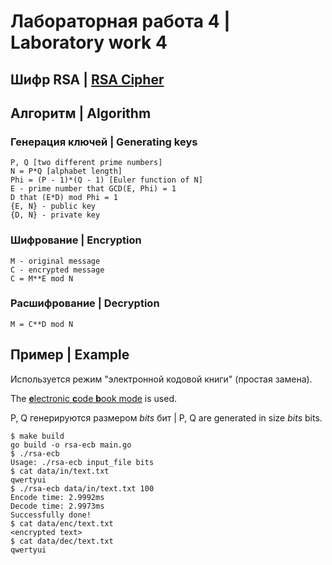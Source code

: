 # Лабораторная работа 4 | Laboratory work 4

## Шифр RSA | [RSA Cipher](https://en.wikipedia.org/wiki/RSA_(cryptosystem))

## Алгоритм | Algorithm

### Генерация ключей | Generating keys

```
P, Q [two different prime numbers]
N = P*Q [alphabet length]
Phi = (P - 1)*(Q - 1) [Euler function of N]
E - prime number that GCD(E, Phi) = 1
D that (E*D) mod Phi = 1
{E, N} - public key
{D, N} - private key
```

### Шифрование | Encryption

```
M - original message
C - encrypted message
C = M**E mod N
```

### Расшифрование | Decryption

```
M = C**D mod N
```

## Пример | Example

Используется режим "электронной кодовой книги" (простая замена).

The [**e**lectronic **c**ode **b**ook mode](https://en.wikipedia.org/wiki/Block_cipher_mode_of_operation#Electronic_codebook_(ECB)) is used.

P, Q генерируются размером *bits* бит | P, Q are generated in size *bits* bits.

```
$ make build
go build -o rsa-ecb main.go
$ ./rsa-ecb
Usage: ./rsa-ecb input_file bits
$ cat data/in/text.txt
qwertyui
$ ./rsa-ecb data/in/text.txt 100
Encode time: 2.9992ms
Decode time: 2.9973ms
Successfully done!
$ cat data/enc/text.txt
<encrypted text>
$ cat data/dec/text.txt
qwertyui
```
